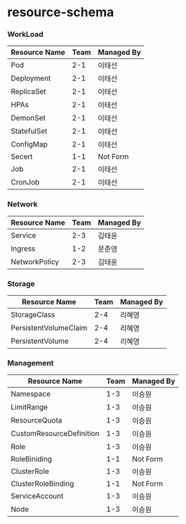 # resource-schema

### WorkLoad
| Resource Name | Team | Managed By |
| ------ | ------ | ------ |
| Pod | 2-1 | 이태선 |
| Deployment | 2-1 | 이태선 |
| ReplicaSet | 2-1 | 이태선 |
| HPAs | 2-1 | 이태선 |
| DemonSet | 2-1 | 이태선 |
| StatefulSet | 2-1 | 이태선 |
| ConfigMap | 2-1 | 이태선 |
| Secert | 1-1 | Not Form |
| Job | 2-1 | 이태선 |
| CronJob | 2-1 | 이태선 |

### Network
| Resource Name | Team | Managed By |
| ------ | ------ | ------ |
| Service | 2-3 | 김태윤 |
| Ingress | 1-2 | 문준영 |
| NetworkPolicy | 2-3 | 김태윤 |

### Storage
| Resource Name | Team | Managed By |
| ------ | ------ | ------ |
| StorageClass | 2-4 | 리혜영 |
| PersistentVolumeClaim | 2-4 | 리혜영 |
| PersistentVolume | 2-4 | 리혜영 |

### Management
| Resource Name | Team | Managed By |
| ------ | ------ | ------ |
| Namespace | 1-3 | 이승원 |
| LimitRange | 1-3 | 이승원 |
| ResourceQuota | 1-3 | 이승원 |
| CustomResourceDefinition | 1-3 | 이승원 |
| Role | 1-3 | 이승원 |
| RoleBiniding | 1-1 | Not Form |
| ClusterRole | 1-3 | 이승원 |
| ClusterRoleBinding | 1-1 | Not Form |
| ServiceAccount | 1-3 | 이승원 |
| Node | 1-3 | 이승원 |
